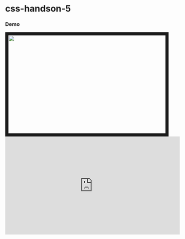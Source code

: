 # css-handson-5

### Demo

<a href="[https://www.youtube.com/watch?v=A64h99E3xwg](https://www.youtube.com/embed/A64h99E3xwg)" target="_blank">
  <img src="https://user-images.githubusercontent.com/99037494/218240022-ebd3971d-b9e8-404f-8c75-a0d2e9b70f1e.png" alt"watch video" width="560" height="315" border="10" />
</a>
<iframe width="560" height="315" src="https://www.youtube.com/embed/A64h99E3xwg" title="YouTube video player" frameborder="0" allow="accelerometer; autoplay; clipboard-write; encrypted-media; gyroscope; picture-in-picture; web-share" allowfullscreen></iframe>
